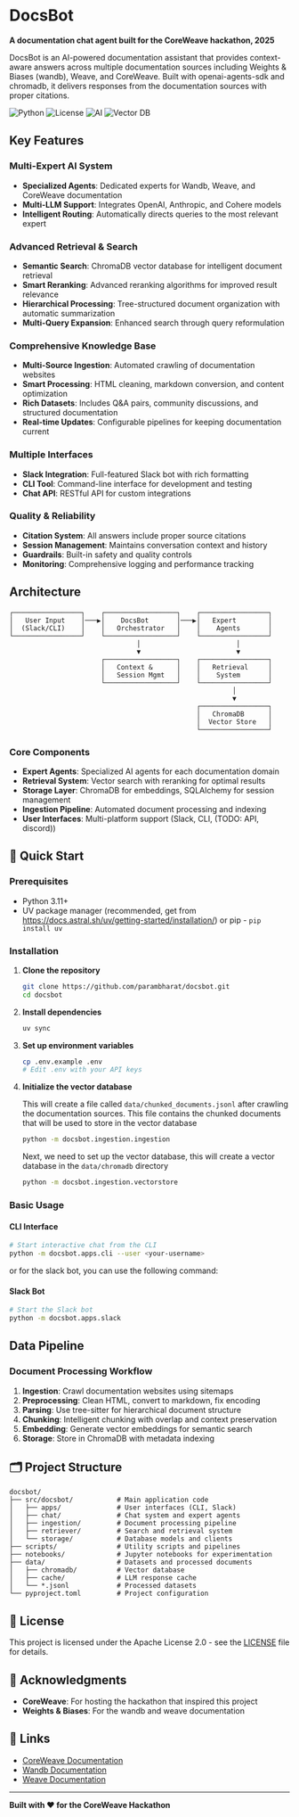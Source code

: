 # DocsBot

**A documentation chat agent built for the CoreWeave hackathon, 2025**

DocsBot is an AI-powered documentation assistant that provides context-aware answers across multiple documentation sources including Weights & Biases (wandb), Weave, and CoreWeave. Built with openai-agents-sdk and chromadb, it delivers responses from the documentation sources with proper citations.

![Python](https://img.shields.io/badge/Python-3.11+-blue)
![License](https://img.shields.io/badge/License-MIT-green)
![AI](https://img.shields.io/badge/AI-Multi--LLM-purple)
![Vector DB](https://img.shields.io/badge/Vector%20DB-ChromaDB-orange)

## Key Features

### **Multi-Expert AI System**
- **Specialized Agents**: Dedicated experts for Wandb, Weave, and CoreWeave documentation
- **Multi-LLM Support**: Integrates OpenAI, Anthropic, and Cohere models
- **Intelligent Routing**: Automatically directs queries to the most relevant expert

### **Advanced Retrieval & Search**
- **Semantic Search**: ChromaDB vector database for intelligent document retrieval
- **Smart Reranking**: Advanced reranking algorithms for improved result relevance
- **Hierarchical Processing**: Tree-structured document organization with automatic summarization
- **Multi-Query Expansion**: Enhanced search through query reformulation

### **Comprehensive Knowledge Base**
- **Multi-Source Ingestion**: Automated crawling of documentation websites
- **Smart Processing**: HTML cleaning, markdown conversion, and content optimization
- **Rich Datasets**: Includes Q&A pairs, community discussions, and structured documentation
- **Real-time Updates**: Configurable pipelines for keeping documentation current

### **Multiple Interfaces**
- **Slack Integration**: Full-featured Slack bot with rich formatting
- **CLI Tool**: Command-line interface for development and testing
- **Chat API**: RESTful API for custom integrations

### **Quality & Reliability**
- **Citation System**: All answers include proper source citations
- **Session Management**: Maintains conversation context and history
- **Guardrails**: Built-in safety and quality controls
- **Monitoring**: Comprehensive logging and performance tracking

## Architecture

```
┌─────────────────┐    ┌──────────────────┐    ┌─────────────────┐
│   User Input    │───▶│    DocsBot       │───▶│   Expert        │
│  (Slack/CLI)    │    │   Orchestrator   │    │    Agents       │
└─────────────────┘    └──────────────────┘    └─────────────────┘
                                │                        │
                                ▼                        ▼
                       ┌──────────────────┐    ┌─────────────────┐
                       │   Context &      │    │   Retrieval     │
                       │   Session Mgmt   │    │    System       │
                       └──────────────────┘    └─────────────────┘
                                                        │
                                                        ▼
                                               ┌─────────────────┐
                                               │   ChromaDB      │
                                               │  Vector Store   │
                                               └─────────────────┘
```

### Core Components

- **Expert Agents**: Specialized AI agents for each documentation domain
- **Retrieval System**: Vector search with reranking for optimal results  
- **Storage Layer**: ChromaDB for embeddings, SQLAlchemy for session management
- **Ingestion Pipeline**: Automated document processing and indexing
- **User Interfaces**: Multi-platform support (Slack, CLI, (TODO: API, discord))

## 🚀 Quick Start

### Prerequisites

- Python 3.11+
- UV package manager (recommended, get from https://docs.astral.sh/uv/getting-started/installation/) or pip - `pip install uv`

### Installation

1. **Clone the repository**
   ```bash
   git clone https://github.com/parambharat/docsbot.git
   cd docsbot
   ```

2. **Install dependencies**
   ```bash
   uv sync
   ```

3. **Set up environment variables**
   ```bash
   cp .env.example .env
   # Edit .env with your API keys
   ```

4. **Initialize the vector database**
   
   This will create a file called `data/chunked_documents.jsonl` after crawling the documentation sources. This file contains the chunked documents that will be used to store in the vector database

   ```bash
   python -m docsbot.ingestion.ingestion
   ```

   Next, we need to set up the vector database, this will create a vector database in the `data/chromadb` directory
   
   ```bash
   python -m docsbot.ingestion.vectorstore
   ```

### Basic Usage

#### CLI Interface
```bash
# Start interactive chat from the CLI
python -m docsbot.apps.cli --user <your-username>
```
or for the slack bot, you can use the following command:

#### Slack Bot
```bash
# Start the Slack bot
python -m docsbot.apps.slack
```

## Data Pipeline

### Document Processing Workflow

1. **Ingestion**: Crawl documentation websites using sitemaps
2. **Preprocessing**: Clean HTML, convert to markdown, fix encoding
3. **Parsing**: Use tree-sitter for hierarchical document structure
4. **Chunking**: Intelligent chunking with overlap and context preservation
5. **Embedding**: Generate vector embeddings for semantic search
6. **Storage**: Store in ChromaDB with metadata indexing


## 🗂️ Project Structure

```
docsbot/
├── src/docsbot/           # Main application code
│   ├── apps/              # User interfaces (CLI, Slack)
│   ├── chat/              # Chat system and expert agents
│   ├── ingestion/         # Document processing pipeline
│   ├── retriever/         # Search and retrieval system
│   └── storage/           # Database models and clients
├── scripts/               # Utility scripts and pipelines
├── notebooks/             # Jupyter notebooks for experimentation
├── data/                  # Datasets and processed documents
│   ├── chromadb/          # Vector database
│   ├── cache/             # LLM response cache
│   └── *.jsonl            # Processed datasets
└── pyproject.toml         # Project configuration
```

## 📄 License

This project is licensed under the Apache License 2.0 - see the [LICENSE](LICENSE) file for details.

## 🙏 Acknowledgments

- **CoreWeave**: For hosting the hackathon that inspired this project
- **Weights & Biases**: For the wandb and weave documentation

## 🔗 Links

- [CoreWeave Documentation](https://docs.coreweave.com)
- [Wandb Documentation](https://docs.wandb.ai)
- [Weave Documentation](https://weave-docs.wandb.ai)

---

**Built with ❤️ for the CoreWeave Hackathon**
